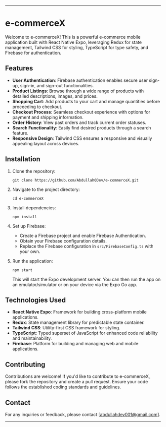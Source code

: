 
---

# e-commerceX

Welcome to e-commerceX! This is a powerful e-commerce mobile application built with React Native Expo, leveraging Redux for state management, Tailwind CSS for styling, TypeScript for type safety, and Firebase for authentication.


## Features

- **User Authentication**: Firebase authentication enables secure user sign-up, sign-in, and sign-out functionalities.
- **Product Listings**: Browse through a wide range of products with detailed descriptions, images, and prices.
- **Shopping Cart**: Add products to your cart and manage quantities before proceeding to checkout.
- **Checkout Process**: Seamless checkout experience with options for payment and shipping information.
- **Order History**: View past orders and track current order statuses.
- **Search Functionality**: Easily find desired products through a search feature.
- **Responsive Design**: Tailwind CSS ensures a responsive and visually appealing layout across devices.

## Installation

1. Clone the repository:

   ```
   git clone https://github.com/Abdullah0Dev/e-commerceX.git
   ```

2. Navigate to the project directory:

   ```
   cd e-commerceX
   ```

3. Install dependencies:

   ```
   npm install
   ```

4. Set up Firebase:
   - Create a Firebase project and enable Firebase Authentication.
   - Obtain your Firebase configuration details.
   - Replace the Firebase configuration in `src/FirebaseConfig.ts` with your own.

5. Run the application:

   ```
   npm start
   ```

   This will start the Expo development server. You can then run the app on an emulator/simulator or on your device via the Expo Go app.

## Technologies Used

- **React Native Expo**: Framework for building cross-platform mobile applications.
- **Redux**: State management library for predictable state container.
- **Tailwind CSS**: Utility-first CSS framework for styling.
- **TypeScript**: Typed superset of JavaScript for enhanced code reliability and maintainability.
- **Firebase**: Platform for building and managing web and mobile applications.

## Contributing

Contributions are welcome! If you'd like to contribute to e-commerceX, please fork the repository and create a pull request. Ensure your code follows the established coding standards and guidelines.
 
## Contact

For any inquiries or feedback, please contact [abdullahdev001@gmail.com].

--- 
